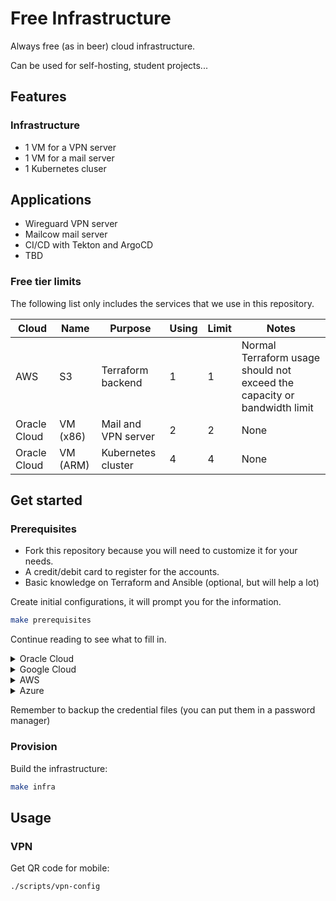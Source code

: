 # Free Infrastructure

Always free (as in beer) cloud infrastructure.

Can be used for self-hosting, student projects...

## Features

### Infrastructure

- 1 VM for a VPN server
- 1 VM for a mail server
- 1 Kubernetes cluser

## Applications

- Wireguard VPN server
- Mailcow mail server
- CI/CD with Tekton and ArgoCD
- TBD

### Free tier limits

The following list only includes the services that we use in this repository.

| Cloud | Name | Purpose | Using | Limit | Notes |
| ----- | ---- | ------- | ----- | ----- | ----- |
| AWS | S3 | Terraform backend | 1 | 1 | Normal Terraform usage should not exceed the capacity or bandwidth limit |
| Oracle Cloud | VM (x86) | Mail and VPN server | 2 | 2 | None |
| Oracle Cloud | VM (ARM) | Kubernetes cluster | 4 | 4 | None |

## Get started

### Prerequisites

- Fork this repository because you will need to customize it for your needs.
- A credit/debit card to register for the accounts.
- Basic knowledge on Terraform and Ansible (optional, but will help a lot)

Create initial configurations, it will prompt you for the information.

```sh
make prerequisites
```

Continue reading to see what to fill in.

<details> <summary>Oracle Cloud</summary>

- Create an Oracle Cloud account
- Generate an API signing key:
  - Profile menu (User menu icon) -> User Settings -> API Keys -> Add API Key
  - Select Generate API Key Pair, download the private key and click Add
  - Check the Configuration File Preview for the values

</details>

<details> <summary>Google Cloud</summary>

No resource on GCP yet

</details>

<details> <summary>AWS</summary>

No resource on AWS yet

</details>

<details> <summary>Azure</summary>

No resource on Azure yet

</details>

Remember to backup the credential files (you can put them in a password manager)

### Provision

Build the infrastructure:

```sh
make infra
```

## Usage

### VPN

Get QR code for mobile:

```sh
./scripts/vpn-config
```
